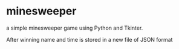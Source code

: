 # minesweeper
a simple minesweeper game using Python and Tkinter.

After winning name and time is stored in a new file of JSON format 
